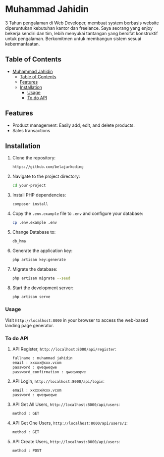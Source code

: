 # Muhammad Jahidin

3 Tahun pengalaman di Web Developer, membuat system berbasis website
diperuntukan kebutuhan kantor dan freelance. Saya seorang yang enjoy bekerja
sendiri dan tim, lebih menyukai tantangan yang bersifat konstruktif untuk
pengalaman. Berkomitmen untuk membangun sistem sesuai kebermanfaatan.

## Table of Contents

-   [Muhammad Jahidin](#muhammad-jahidin)
    -   [Table of Contents](#table-of-contents)
    -   [Features](#features)
    -   [Installation](#installation)
        -   [Usage](#usage)
        -   [To do API](#to-do-api)

## Features

-   Product management: Easily add, edit, and delete products.
-   Sales transactions

## Installation

1. Clone the repository:

    ```bash
    https://github.com/belajarkoding
    ```

2. Navigate to the project directory:

    ```bash
    cd your-project
    ```

3. Install PHP dependencies:

    ```bash
    composer install
    ```

4. Copy the `.env.example` file to `.env` and configure your database:

    ```bash
    cp .env.example .env
    ```

5. Change Database to:

    ```bash
    db_hma
    ```

6. Generate the application key:

    ```bash
    php artisan key:generate
    ```

7. Migrate the database:

    ```bash
    php artisan migrate --seed
    ```

8. Start the development server:

    ```bash
    php artisan serve
    ```

### Usage

Visit `http://localhost:8000` in your browser to access the web-based landing page generator.

### To do API

1. API Register, `http://localhost:8000/api/register`:

    ```bash
    fullname : muhammad jahidin
    email : xxxxx@xxx.vcom
    password : qweqweqwe
    password_confirmation : qweqweqwe
    ```

2. API Login, `http://localhost:8000/api/login`:

    ```bash
    email : xxxxx@xxx.vcom
    password : qweqweqwe
    ```

3. API Get All Users, `http://localhost:8000/api/users`:

    ```bash
    method : GET
    ```

4. API Get One Users, `http://localhost:8000/api/users/1`:

    ```bash
    method : GET
    ```

5. API Create Users, `http://localhost:8000/api/users`:

    ```bash
    method : POST
    ```
